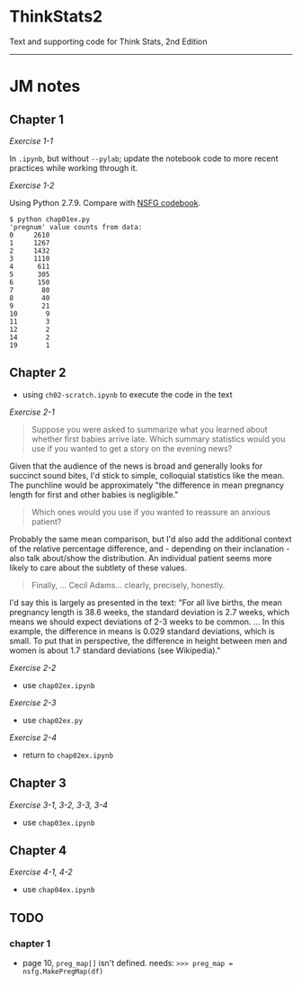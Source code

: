 ThinkStats2
===========

Text and supporting code for Think Stats, 2nd Edition

----


# JM notes 

## Chapter 1

*Exercise 1-1*

In ``.ipynb``, but without ``--pylab``; update the notebook code to more recent practices while working through it. 

*Exercise 1-2*

Using Python 2.7.9. Compare with [NSFG codebook](http://www.icpsr.umich.edu/nsfg6/Controller?displayPage=labelDetails&fileCode=FEM&section=R&subSec=7869&srtLabel=606835).

    $ python chap01ex.py 
    'pregnum' value counts from data:
    0     2610
    1     1267
    2     1432
    3     1110
    4      611
    5      305
    6      150
    7       80
    8       40
    9       21
    10       9
    11       3
    12       2
    14       2
    19       1 


## Chapter 2

- using ``ch02-scratch.ipynb`` to execute the code in the text

 
*Exercise 2-1*

> Suppose you were asked to summarize what you learned about whether first babies arrive late. Which summary statistics would you use if you wanted to get a story on the evening news?

Given that the audience of the news is broad and generally looks for succinct sound bites, I'd stick to simple, colloquial statistics like the mean. The punchline would be approximately "the difference in mean pregnancy length for first and other babies is negligible." 

> Which ones would you use if you wanted to reassure an anxious patient?

Probably the same mean comparison, but I'd also add the additional context of the relative percentage difference, and - depending on their inclanation - also talk about/show the distribution. An individual patient seems more likely to care about the subtlety of these values. 

> Finally, ... Cecil Adams... clearly, precisely, honestly.

I'd say this is largely as presented in the text: "For all live births, the mean pregnancy length is 38.6 weeks, the standard deviation is 2.7 weeks, which means we should expect deviations of 2-3 weeks to be common. ... In this example, the difference in means is 0.029 standard deviations, which is small. To put that in perspective, the difference in height between men and women is about 1.7 standard deviations (see Wikipedia)."


*Exercise 2-2*

- use ``chap02ex.ipynb``


*Exercise 2-3*

- use ``chap02ex.py`` 


*Exercise 2-4*

- return to ``chap02ex.ipynb``  


## Chapter 3

*Exercise 3-1, 3-2, 3-3, 3-4*

- use ``chap03ex.ipynb``


## Chapter 4

*Exercise 4-1, 4-2*

- use ``chap04ex.ipynb``









## TODO

### chapter 1

- page 10, ``preg_map[]`` isn't defined. needs: ``>>> preg_map = nsfg.MakePregMap(df)``



 
